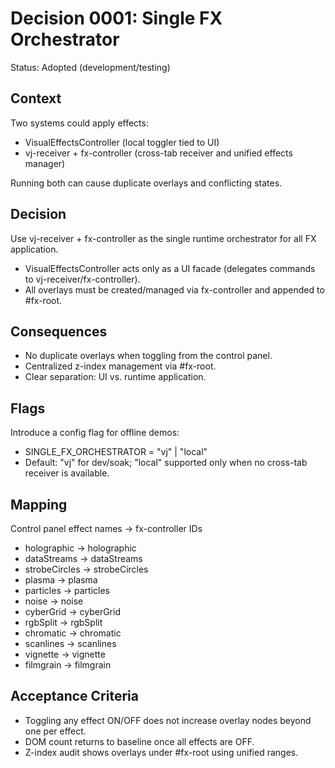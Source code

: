 # Decision 0001: Single FX Orchestrator

Status: Adopted (development/testing)

## Context
Two systems could apply effects:
- VisualEffectsController (local toggler tied to UI)
- vj-receiver + fx-controller (cross-tab receiver and unified effects manager)

Running both can cause duplicate overlays and conflicting states.

## Decision
Use vj-receiver + fx-controller as the single runtime orchestrator for all FX application.
- VisualEffectsController acts only as a UI facade (delegates commands to vj-receiver/fx-controller).
- All overlays must be created/managed via fx-controller and appended to #fx-root.

## Consequences
- No duplicate overlays when toggling from the control panel.
- Centralized z-index management via #fx-root.
- Clear separation: UI vs. runtime application.

## Flags
Introduce a config flag for offline demos:
- SINGLE_FX_ORCHESTRATOR = "vj" | "local"
- Default: "vj" for dev/soak; "local" supported only when no cross-tab receiver is available.

## Mapping
Control panel effect names → fx-controller IDs
- holographic → holographic
- dataStreams → dataStreams
- strobeCircles → strobeCircles
- plasma → plasma
- particles → particles
- noise → noise
- cyberGrid → cyberGrid
- rgbSplit → rgbSplit
- chromatic → chromatic
- scanlines → scanlines
- vignette → vignette
- filmgrain → filmgrain

## Acceptance Criteria
- Toggling any effect ON/OFF does not increase overlay nodes beyond one per effect.
- DOM count returns to baseline once all effects are OFF.
- Z-index audit shows overlays under #fx-root using unified ranges.
